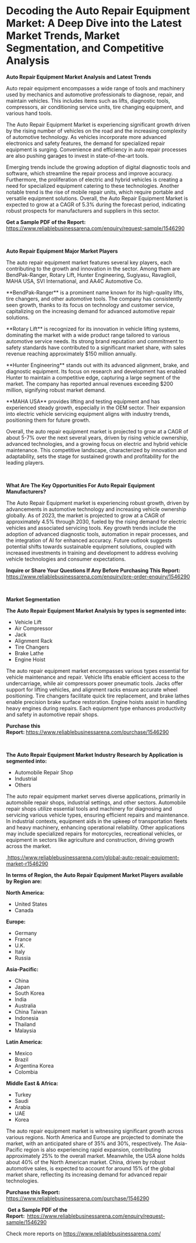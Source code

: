 <p><h1>Decoding the Auto Repair Equipment Market: A Deep Dive into the Latest Market Trends, Market Segmentation, and Competitive Analysis</h1></p><p><strong>Auto Repair Equipment Market Analysis and Latest Trends</strong></p>
<p><p>Auto repair equipment encompasses a wide range of tools and machinery used by mechanics and automotive professionals to diagnose, repair, and maintain vehicles. This includes items such as lifts, diagnostic tools, compressors, air conditioning service units, tire changing equipment, and various hand tools. </p><p>The Auto Repair Equipment Market is experiencing significant growth driven by the rising number of vehicles on the road and the increasing complexity of automotive technology. As vehicles incorporate more advanced electronics and safety features, the demand for specialized repair equipment is surging. Convenience and efficiency in auto repair processes are also pushing garages to invest in state-of-the-art tools. </p><p>Emerging trends include the growing adoption of digital diagnostic tools and software, which streamline the repair process and improve accuracy. Furthermore, the proliferation of electric and hybrid vehicles is creating a need for specialized equipment catering to these technologies. Another notable trend is the rise of mobile repair units, which require portable and versatile equipment solutions. Overall, the Auto Repair Equipment Market is expected to grow at a CAGR of 5.3% during the forecast period, indicating robust prospects for manufacturers and suppliers in this sector.</p></p>
<p><strong>Get a Sample PDF of the Report:&nbsp;</strong> <a href="https://www.reliablebusinessarena.com/enquiry/request-sample/1546290?utm_campaign=2042&utm_medium=2&utm_source=Github&utm_content=ia&utm_term=08042025&utm_id=auto-repair-equipment">https://www.reliablebusinessarena.com/enquiry/request-sample/1546290</a></p>
<p>&nbsp;</p>
<p><strong>Auto Repair Equipment Major Market Players</strong></p>
<p><p>The auto repair equipment market features several key players, each contributing to the growth and innovation in the sector. Among them are BendPak-Ranger, Rotary Lift, Hunter Engineering, Sugiyasu, Ravaglioli, MAHA USA, SVI International, and AA4C Automotive Co.</p><p>**BendPak-Ranger** is a prominent name known for its high-quality lifts, tire changers, and other automotive tools. The company has consistently seen growth, thanks to its focus on technology and customer service, capitalizing on the increasing demand for advanced automotive repair solutions. </p><p>**Rotary Lift** is recognized for its innovation in vehicle lifting systems, dominating the market with a wide product range tailored to various automotive service needs. Its strong brand reputation and commitment to safety standards have contributed to a significant market share, with sales revenue reaching approximately $150 million annually.</p><p>**Hunter Engineering** stands out with its advanced alignment, brake, and diagnostic equipment. Its focus on research and development has enabled Hunter to maintain a competitive edge, capturing a large segment of the market. The company has reported annual revenues exceeding $200 million, signifying robust market demand.</p><p>**MAHA USA** provides lifting and testing equipment and has experienced steady growth, especially in the OEM sector. Their expansion into electric vehicle servicing equipment aligns with industry trends, positioning them for future growth.</p><p>Overall, the auto repair equipment market is projected to grow at a CAGR of about 5-7% over the next several years, driven by rising vehicle ownership, advanced technologies, and a growing focus on electric and hybrid vehicle maintenance. This competitive landscape, characterized by innovation and adaptability, sets the stage for sustained growth and profitability for the leading players.</p></p>
<p>&nbsp;</p>
<p><strong>What Are The Key Opportunities For Auto Repair Equipment Manufacturers?</strong></p>
<p><p>The Auto Repair Equipment market is experiencing robust growth, driven by advancements in automotive technology and increasing vehicle ownership globally. As of 2023, the market is projected to grow at a CAGR of approximately 4.5% through 2030, fueled by the rising demand for electric vehicles and associated servicing tools. Key growth trends include the adoption of advanced diagnostic tools, automation in repair processes, and the integration of AI for enhanced accuracy. Future outlook suggests potential shifts towards sustainable equipment solutions, coupled with increased investments in training and development to address evolving vehicle technologies and consumer expectations.</p></p>
<p><strong>Inquire or Share Your Questions If Any Before Purchasing This Report:</strong> <a href="https://www.reliablebusinessarena.com/enquiry/pre-order-enquiry/1546290?utm_campaign=2042&utm_medium=2&utm_source=Github&utm_content=ia&utm_term=08042025&utm_id=auto-repair-equipment">https://www.reliablebusinessarena.com/enquiry/pre-order-enquiry/1546290</a></p>
<p>&nbsp;</p>
<p><strong>Market Segmentation</strong></p>
<p><strong>The Auto Repair Equipment Market Analysis by types is segmented into:</strong></p>
<p><ul><li>Vehicle Lift</li><li>Air Compressor</li><li>Jack</li><li>Alignment Rack</li><li>Tire Changers</li><li>Brake Lathe</li><li>Engine Hoist</li></ul></p>
<p><p>The auto repair equipment market encompasses various types essential for vehicle maintenance and repair. Vehicle lifts enable efficient access to the undercarriage, while air compressors power pneumatic tools. Jacks offer support for lifting vehicles, and alignment racks ensure accurate wheel positioning. Tire changers facilitate quick tire replacement, and brake lathes enable precision brake surface restoration. Engine hoists assist in handling heavy engines during repairs. Each equipment type enhances productivity and safety in automotive repair shops.</p></p>
<p><strong>Purchase this Report:&nbsp;</strong><a href="https://www.reliablebusinessarena.com/purchase/1546290?utm_campaign=2042&utm_medium=2&utm_source=Github&utm_content=ia&utm_term=08042025&utm_id=auto-repair-equipment">https://www.reliablebusinessarena.com/purchase/1546290</a></p>
<p>&nbsp;</p>
<p><strong>The Auto Repair Equipment Market Industry Research by Application is segmented into:</strong></p>
<p><ul><li>Automobile Repair Shop</li><li>Industrial</li><li>Others</li></ul></p>
<p><p>The auto repair equipment market serves diverse applications, primarily in automobile repair shops, industrial settings, and other sectors. Automobile repair shops utilize essential tools and machinery for diagnosing and servicing various vehicle types, ensuring efficient repairs and maintenance. In industrial contexts, equipment aids in the upkeep of transportation fleets and heavy machinery, enhancing operational reliability. Other applications may include specialized repairs for motorcycles, recreational vehicles, or equipment in sectors like agriculture and construction, driving growth across the market.</p></p>
<p><a href="https://www.reliablebusinessarena.com/global-auto-repair-equipment-market-r1546290?utm_campaign=2042&utm_medium=2&utm_source=Github&utm_content=ia&utm_term=08042025&utm_id=auto-repair-equipment">&nbsp;https://www.reliablebusinessarena.com/global-auto-repair-equipment-market-r1546290</a></p>
<p><strong>In terms of Region, the Auto Repair Equipment Market Players available by Region are:</strong></p>
<p>
    <p> <strong> North America: </strong>
        <ul>
            <li>United States</li>
            <li>Canada</li>
        </ul>
        </p> 
    <p> <strong> Europe: </strong>
        <ul>
            <li>Germany</li>
            <li>France</li>
            <li>U.K.</li>
            <li>Italy</li>
            <li>Russia</li>
        </ul>
        </p> 
    <p> <strong> Asia-Pacific: </strong>
        <ul>
            <li>China</li>
            <li>Japan</li>
            <li>South Korea</li>
            <li>India</li>
            <li>Australia</li>
            <li>China Taiwan</li>
            <li>Indonesia</li>
            <li>Thailand</li>
            <li>Malaysia</li>
        </ul>
        </p> 
    <p> <strong> Latin America: </strong>
        <ul>
            <li>Mexico</li>
            <li>Brazil</li>
            <li>Argentina Korea</li>
            <li>Colombia</li>
        </ul>
        </p> 
    <p> <strong> Middle East & Africa: </strong>
        <ul>
            <li>Turkey</li>
            <li>Saudi</li>
            <li>Arabia</li>
            <li>UAE</li>
            <li>Korea</li>
        </ul>
    </p>
    </p>
<p><p>The auto repair equipment market is witnessing significant growth across various regions. North America and Europe are projected to dominate the market, with an anticipated share of 35% and 30%, respectively. The Asia-Pacific region is also experiencing rapid expansion, contributing approximately 25% to the overall market. Meanwhile, the USA alone holds about 40% of the North American market. China, driven by robust automotive sales, is expected to account for around 15% of the global market share, reflecting its increasing demand for advanced repair technologies.</p></p>
<p><strong>Purchase this Report: </strong><a href="https://www.reliablebusinessarena.com/purchase/1546290?utm_campaign=2042&utm_medium=2&utm_source=Github&utm_content=ia&utm_term=08042025&utm_id=auto-repair-equipment">https://www.reliablebusinessarena.com/purchase/1546290</a></p>
<p>&nbsp;<strong>Get a Sample PDF of the Report:&nbsp;&nbsp;</strong><a href="https://www.reliablebusinessarena.com/enquiry/request-sample/1546290?utm_campaign=2042&utm_medium=2&utm_source=Github&utm_content=ia&utm_term=08042025&utm_id=auto-repair-equipment">https://www.reliablebusinessarena.com/enquiry/request-sample/1546290</a></p>
<p><strong></strong></p>
<p>Check more reports on <a href="https://www.reliablebusinessarena.com/?utm_campaign=2042&utm_medium=2&utm_source=Github&utm_content=ia&utm_term=08042025&utm_id=auto-repair-equipment">https://www.reliablebusinessarena.com/</a></p>
